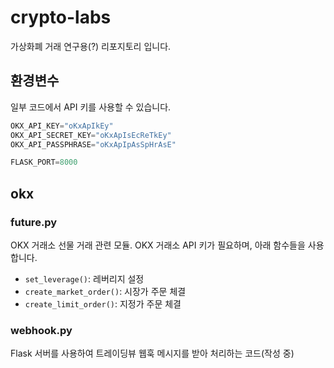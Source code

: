# crypto-labs

가상화폐 거래 연구용(?) 리포지토리 입니다.


## 환경변수

일부 코드에서 API 키를 사용할 수 있습니다.

```python
OKX_API_KEY="oKxApIkEy"
OKX_API_SECRET_KEY="oKxApIsEcReTkEy"
OKX_API_PASSPHRASE="oKxApIpAsSpHrAsE"

FLASK_PORT=8000
```


## okx

### future.py

OKX 거래소 선물 거래 관련 모듈. OKX 거래소 API 키가 필요하며, 아래 함수들을 사용합니다.

* `set_leverage()`: 레버리지 설정
* `create_market_order()`: 시장가 주문 체결
* `create_limit_order()`: 지정가 주문 체결

### webhook.py

Flask 서버를 사용하여 트레이딩뷰 웹훅 메시지를 받아 처리하는 코드(작성 중)